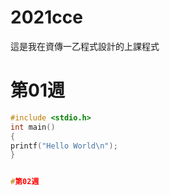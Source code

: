 # 2021cce
這是我在資傳一乙程式設計的上課程式

# 第01週

```C
#include <stdio.h>
int main() 
{
printf("Hello World\n");
} 


#第02週
